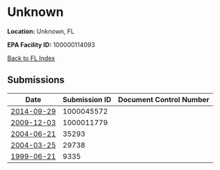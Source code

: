# Unknown

**Location:** Unknown, FL

**EPA Facility ID:** 100000114093

[Back to FL Index](../../index.md)

## Submissions

| Date | Submission ID | Document Control Number |
|------|--------------|-------------------------|
| [2014-09-29](submissions/1000045572.md) | 1000045572 |  |
| [2009-12-03](submissions/1000011779.md) | 1000011779 |  |
| [2004-06-21](submissions/35293.md) | 35293 |  |
| [2004-03-25](submissions/29738.md) | 29738 |  |
| [1999-06-21](submissions/9335.md) | 9335 |  |
